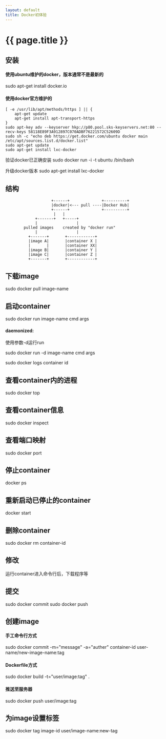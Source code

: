 ```yaml
---
layout: default
title: Docker初体验
---
```


{{ page.title }}
===

## 安装

#### 使用ubuntu维护的docker，版本通常不是最新的
sudo apt-get install docker.io

#### 使用docker官方维护的
```
[ -e /usr/lib/apt/methods/https ] || {
	apt-get update
	apt-get install apt-transport-https
}
sudo apt-key adv --keyserver hkp://p80.pool.sks-keyservers.net:80 --recv-keys 58118E89F3A912897C070ADBF76221572C52609D
sudo sh -c "echo deb https://get.docker.com/ubuntu docker main /etc/apt/sources.list.d/docker.list"
sudo apt-get update
sudo apt-get install lxc-docker
```

验证docker已正确安装
sudo docker run -i -t ubuntu /bin/bash

升级docker版本
sudo apt-get install lxc-docker

## 结构

                        +------+              +----------+
                        |docker|<--- pull ----|Docker Hub|
                        +------+              +----------+
                         |   |
                 +-------+   +-----+
                 |                 |
            pulled images    created by "docker run"
                 |                 |
              +-------+       +------------+
              |image A|       |container X |
              |       |       |container XX|
              |image B|       |container Y |
              |image C|       |container Z |
              +-------+       +------------+

## 下载image

sudo docker pull image-name

## 启动container

sudo docker run image-name cmd args

#### daemonized:

使用参数-d运行run

sudo docker run -d image-name cmd args

sudo docker logs container id

## 查看container内的进程

sudo docker top

## 查看container信息

sudo docker inspect

## 查看端口映射

sudo docker port

## 停止container

docker ps

## 重新启动已停止的container

docker start

## 删除container

sudo docker rm container-id

## 修改
运行container进入命令行后，下载程序等

## 提交
sudo docker commit
sudo docker push

## 创建image

#### 手工命令行方式

sudo docker commit -m="message" -a="auther" container-id user-name/new-image-name:tag

#### Dockerfile方式

sudo docker build -t="user/image:tag" .

#### 推送至服务器
sudo docker push user/image:tag

## 为image设置标签

sudo docker tag image-id user/image-name:new-tag
